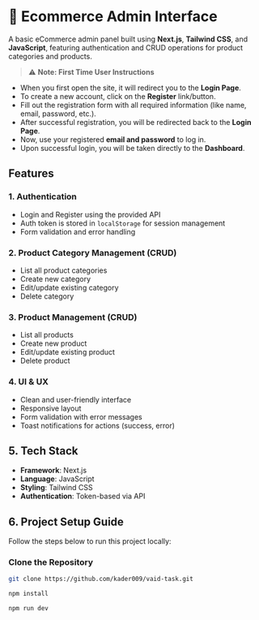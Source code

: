 # 🛒 Ecommerce Admin Interface

A basic eCommerce admin panel built using **Next.js**, **Tailwind CSS**, and **JavaScript**, featuring authentication and CRUD operations for product categories and products.

> ⚠️ **Note: First Time User Instructions**

- When you first open the site, it will redirect you to the **Login Page**.
- To create a new account, click on the **Register** link/button.
- Fill out the registration form with all required information (like name, email, password, etc.).
- After successful registration, you will be redirected back to the **Login Page**.
- Now, use your registered **email and password** to log in.
- Upon successful login, you will be taken directly to the **Dashboard**.


## Features

### 1. Authentication

- Login and Register using the provided API
- Auth token is stored in `localStorage` for session management
- Form validation and error handling

### 2. Product Category Management (CRUD)

- List all product categories
- Create new category
- Edit/update existing category
- Delete category

### 3. Product Management (CRUD)

- List all products
- Create new product
- Edit/update existing product
- Delete product

### 4. UI & UX

- Clean and user-friendly interface
- Responsive layout
- Form validation with error messages
- Toast notifications for actions (success, error)

## 5. Tech Stack

- **Framework**: Next.js
- **Language**: JavaScript
- **Styling**: Tailwind CSS
- **Authentication**: Token-based via API

## 6. Project Setup Guide

Follow the steps below to run this project locally:

### Clone the Repository

```bash
git clone https://github.com/kader009/vaid-task.git
```

```bash
npm install
```

```bash
npm run dev
```